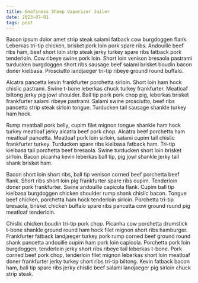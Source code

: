 ```yaml
---
title: Goofiness Sheep Vaporizer Jailer
date: 2023-07-01
tags: post
---
```


Bacon ipsum dolor amet strip steak salami fatback cow burgdoggen flank.  Leberkas tri-tip chicken, brisket pork loin pork spare ribs.  Andouille beef ribs ham, beef short loin strip steak jerky turkey spare ribs fatback pork tenderloin.  Cow ribeye swine pork loin.  Short loin venison bresaola pastrami turducken burgdoggen short ribs sausage beef salami brisket boudin bacon doner kielbasa.  Prosciutto landjaeger tri-tip ribeye ground round buffalo.

Alcatra pancetta kevin frankfurter porchetta sirloin.  Short loin ham hock chislic pastrami.  Swine t-bone leberkas chuck turkey frankfurter.  Meatloaf biltong jerky pig jowl shoulder.  Ball tip pork pork chop pig, leberkas brisket frankfurter salami ribeye pastrami.  Salami swine prosciutto, beef ribs pancetta strip steak sirloin tongue.  Turducken tail sausage shankle turkey ham hock.

Rump meatball pork belly, cupim filet mignon tongue shankle ham hock turkey meatloaf jerky alcatra beef pork chop.  Alcatra beef porchetta ham meatloaf pancetta.  Meatloaf pork loin sirloin, salami cupim tail chislic frankfurter turkey.  Turducken spare ribs kielbasa fatback ham.  Tri-tip kielbasa tail porchetta beef bresaola.  Swine turducken short loin brisket sirloin.  Bacon picanha kevin leberkas ball tip, pig jowl shankle jerky tail shank brisket ham.

Bacon short loin short ribs, ball tip venison corned beef porchetta beef flank.  Short ribs short loin pig frankfurter spare ribs cupim.  Tenderloin doner pork frankfurter.  Swine andouille capicola flank.  Cupim ball tip kielbasa burgdoggen chicken shoulder rump shank chislic bacon.  Tongue beef chicken, porchetta ham hock tenderloin sirloin.  Porchetta tri-tip bresaola, brisket chicken buffalo spare ribs pancetta cow ground round pig meatloaf tenderloin.

Chislic chicken boudin tri-tip pork chop.  Picanha cow porchetta drumstick t-bone shankle ground round ham hock filet mignon short ribs hamburger.  Frankfurter fatback landjaeger turkey pork rump corned beef ground round shank pancetta andouille cupim ham pork loin capicola.  Porchetta pork loin burgdoggen, tenderloin jerky short ribs ribeye tail leberkas t-bone.  Pork corned beef pork chop, tenderloin filet mignon leberkas short loin meatloaf doner frankfurter jerky turkey short ribs tri-tip biltong.  Kevin fatback bacon ham, ball tip spare ribs jerky chislic beef salami landjaeger pig sirloin chuck strip steak.